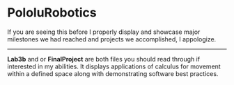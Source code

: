 # PololuRobotics

If you are seeing this before I properly display and showcase major milestones we had reached and projects we accomplished, I appologize.

-------------------------------------
**Lab3b** and or **FinalProject** are both files you should read through if interested in my abilities. It displays applications of calculus for movement within a defined space along with demonstrating software best practices.
